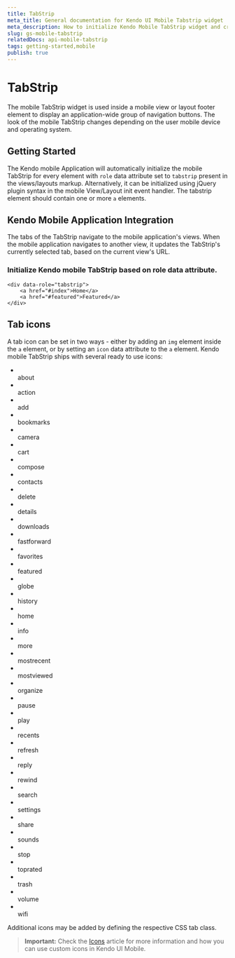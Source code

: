 ```yaml
---
title: TabStrip
meta_title: General documentation for Kendo UI Mobile Tabstrip widget
meta_description: How to initialize Kendo Mobile TabStrip widget and create custom icons.
slug: gs-mobile-tabstrip
relatedDocs: api-mobile-tabstrip
tags: getting-started,mobile
publish: true
---
```


# TabStrip

The mobile TabStrip widget is used inside a mobile view or layout footer element to display an application-wide group of navigation buttons.
The look of the mobile TabStrip changes depending on the user mobile device and operating system.

## Getting Started

The Kendo mobile Application will automatically initialize the mobile TabStrip for every element with `role` data attribute set to `tabstrip` present in the views/layouts markup.
Alternatively, it can be initialized using jQuery plugin syntax in the mobile View/Layout init event handler. The tabstrip element should contain one or more `a` elements.

## Kendo Mobile Application Integration

The tabs of the TabStrip navigate to the mobile application's views. When the mobile application navigates to another view, it updates the TabStrip's currently selected tab, based on the current view's URL.

### Initialize Kendo mobile TabStrip based on role data attribute.

    <div data-role="tabstrip">
        <a href="#index">Home</a>
        <a href="#featured">Featured</a>
    </div>

## Tab icons

A tab icon can be set in two ways - either by adding an `img` element inside the `a` element, or by setting an `icon` data attribute to the `a` element.
Kendo mobile TabStrip ships with several ready to use icons:

<ul class="icon-block">
    <li><span class="km-icon km-about"></span><br/>about</li>
    <li><span class="km-icon km-action"></span><br/>action</li>
    <li><span class="km-icon km-add"></span><br/>add</li>
    <li><span class="km-icon km-bookmarks"></span><br/>bookmarks</li>
    <li><span class="km-icon km-camera"></span><br/>camera</li>
    <li><span class="km-icon km-cart"></span><br/>cart</li>
    <li><span class="km-icon km-compose"></span><br/>compose</li>
    <li><span class="km-icon km-contacts"></span><br/>contacts</li>
    <li><span class="km-icon km-delete"></span><br/>delete</li>
    <li><span class="km-icon km-details"></span><br/>details</li>
    <li><span class="km-icon km-downloads"></span><br/>downloads</li>
    <li><span class="km-icon km-fastforward"></span><br/>fastforward</li>
    <li><span class="km-icon km-favorites"></span><br/>favorites</li>
    <li><span class="km-icon km-featured"></span><br/>featured</li>
    <li><span class="km-icon km-globe"></span><br/>globe</li>
    <li><span class="km-icon km-history"></span><br/>history</li>
    <li><span class="km-icon km-home"></span><br/>home</li>
    <li><span class="km-icon km-info"></span><br/>info</li>
    <li><span class="km-icon km-more"></span><br/>more</li>
    <li><span class="km-icon km-mostrecent"></span><br/>mostrecent</li>
    <li><span class="km-icon km-mostviewed"></span><br/>mostviewed</li>
    <li><span class="km-icon km-organize"></span><br/>organize</li>
    <li><span class="km-icon km-pause"></span><br/>pause</li>
    <li><span class="km-icon km-play"></span><br/>play</li>
    <li><span class="km-icon km-recents"></span><br/>recents</li>
    <li><span class="km-icon km-refresh"></span><br/>refresh</li>
    <li><span class="km-icon km-reply"></span><br/>reply</li>
    <li><span class="km-icon km-rewind"></span><br/>rewind</li>
    <li><span class="km-icon km-search"></span><br/>search</li>
    <li><span class="km-icon km-settings"></span><br/>settings</li>
    <li><span class="km-icon km-share"></span><br/>share</li>
    <li><span class="km-icon km-sounds"></span><br/>sounds</li>
    <li><span class="km-icon km-stop"></span><br/>stop</li>
    <li><span class="km-icon km-toprated"></span><br/>toprated</li>
    <li><span class="km-icon km-trash"></span><br/>trash</li>
    <li><span class="km-icon km-volume"></span><br/>volume</li>
    <li><span class="km-icon km-wifi"></span><br/>wifi</li>
</ul>

Additional icons may be added by defining the respective CSS tab class.

> **Important:** Check the [Icons](./icons) article for more information and how you can use custom icons in Kendo UI Mobile.
